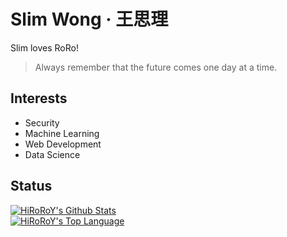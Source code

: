 # Slim Wong · 王思理

Slim loves RoRo!

> Always remember that the future comes one day at a time.

## Interests

- Security
- Machine Learning
- Web Development
- Data Science


## Status

<a href="#stats" align="center">
    <img align="center" alt="HiRoRoY's Github Stats" src="https://github-readme-stats.anuraghazra1.vercel.app/api?username=HiRoRoY&count_private=true&show_icons=true&include_all_commits=true&theme=omni" />
</a>
<br />

<a href="#languages" align="center">
    <img align="center" alt="HiRoRoY's Top Language" src="https://github-readme-stats.anuraghazra1.vercel.app/api/top-langs/?username=HiRoRoY&langs_count=10&layout=compact&theme=omni" />
</a>
<br />
